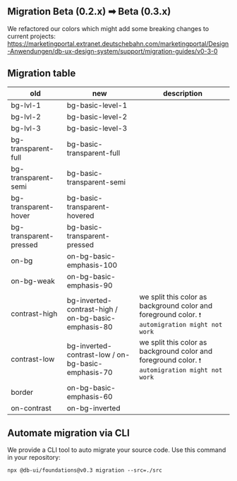 ## Migration Beta (0.2.x) ➡ Beta (0.3.x)

We refactored our colors which might add some breaking changes to current projects: <https://marketingportal.extranet.deutschebahn.com/marketingportal/Design-Anwendungen/db-ux-design-system/support/migration-guides/v0-3-0>

## Migration table

| old                    | new                                                 | description                                                                                     |
| ---------------------- | --------------------------------------------------- | ----------------------------------------------------------------------------------------------- |
| bg-lvl-1               | bg-basic-level-1                                    |                                                                                                 |
| bg-lvl-2               | bg-basic-level-2                                    |                                                                                                 |
| bg-lvl-3               | bg-basic-level-3                                    |                                                                                                 |
| bg-transparent-full    | bg-basic-transparent-full                           |                                                                                                 |
| bg-transparent-semi    | bg-basic-transparent-semi                           |                                                                                                 |
| bg-transparent-hover   | bg-basic-transparent-hovered                        |                                                                                                 |
| bg-transparent-pressed | bg-basic-transparent-pressed                        |                                                                                                 |
| on-bg                  | on-bg-basic-emphasis-100                            |                                                                                                 |
| on-bg-weak             | on-bg-basic-emphasis-90                             |                                                                                                 |
| contrast-high          | bg-inverted-contrast-high / on-bg-basic-emphasis-80 | we split this color as background color and foreground color. `❗ automigration might not work` |
| contrast-low           | bg-inverted-contrast-low / on-bg-basic-emphasis-70  | we split this color as background color and foreground color. `❗ automigration might not work` |
| border                 | on-bg-basic-emphasis-60                             |                                                                                                 |
| on-contrast            | on-bg-inverted                                      |                                                                                                 |

## Automate migration via CLI

We provide a CLI tool to auto migrate your source code. Use this command in your repository:

```shell
npx @db-ui/foundations@v0.3 migration --src=./src
```
